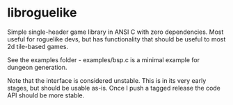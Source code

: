 # libroguelike

Simple single-header game library in ANSI C with zero dependencies. Most
useful for roguelike devs, but has functionality that should be useful to most
2d tile-based games.

See the examples folder - examples/bsp.c is a minimal example for dungeon generation.

Note that the interface is considered unstable. This is in its very early
stages, but should be usable as-is. Once I push a tagged release the code API
should be more stable.
